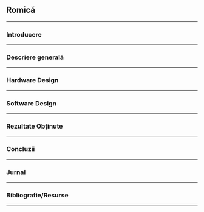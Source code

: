 ## Romică

---

### Introducere

---

### Descriere generală

---

### Hardware Design

---

### Software Design

---

### Rezultate Obţinute

---

### Concluzii

---

### Jurnal

---

### Bibliografie/Resurse

---
